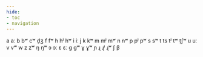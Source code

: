 ```yaml
---
hide:
- toc
- navigation
---
```

a
aː
b
bʷ
cʷ
d̠ʒ
f
fʷ
h
hʲ
hʷ
i
iː
j
k
kʷ
m
mʲ
mʷ
n
nʷ
p
pʲ
pʷ
s
sʷ
t
ts
tʲ
tʷ
t̠ʃʷ
u
uː
v
vʷ
w
z
zʷ
ŋ
ŋʷ
ɔ
ɔː
ɛ
ɛː
ɡ
ɡʷ
ɣ
ɣʷ
ɲ
ɻ
ɻʲ
ɻʷ
ʃ
β
